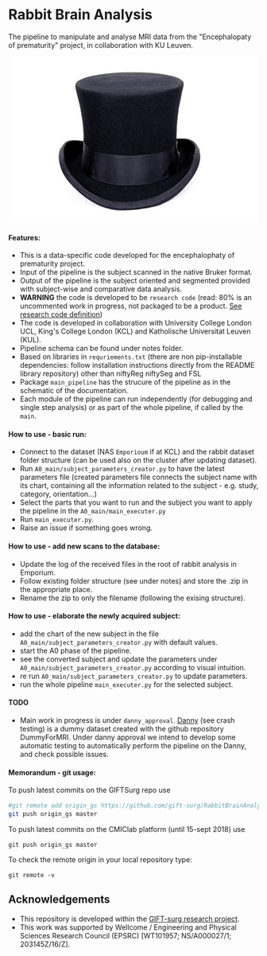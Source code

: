 # Rabbit Brain Analysis

The pipeline to manipulate and analyse MRI data from the "Encephalopaty of prematurity" project, in collaboration with KU Leuven.


<p align="center"> 
<img src="https://github.com/gift-surg/RabbitBrainAnalysis/blob/master/notes/hat_logo.jpg" width="500">
</p>


#### Features:

+ This is a data-specific code developed for the encephalophaty of prematurity project. 
+ Input of the pipeline is the subject scanned in the native Bruker format. 
+ Output of the pipeline is the subject oriented and segmented provided with subject-wise and comparative data analysis.  
+ **WARNING** the code is developed to be `research code` (read: 80% is an uncommented work in progress, not packaged to be a product. [See research code definition](https://academia.stackexchange.com/questions/21276/best-practice-models-for-research-code))
+ The code is developed in collaboration with University College London UCL, King's College London (KCL) and Katholische Universitat Leuven (KUL).
+ Pipeline schema can be found under notes folder.
+ Based on libraries in `requriements.txt` (there are non pip-installable dependencies: follow installation instructions directly from the README library repository) other than niftyReg niftySeg and FSL
+ Package `main_pipeline` has the strucure of the pipeline as in the schematic of the documentation.
+ Each module of the pipeline can run independently (for debugging and single step analysis) or as part of
the whole pipeline, if called by the `main`.


#### How to use - basic run:

+ Connect to the dataset (NAS `Emporioum` if at KCL) and the rabbit dataset folder structure (can be used also on the cluster after updating dataset).
+ Run `A0_main/subject_parameters_creator.py` to have the latest parameters file (created parameters file connects the subject name 
with its chart, containing all the information related to the subject - e.g. study, category, orientation...)
+ Select the parts that you want to run and the subject you want to apply the pipeline in the `A0_main/main_executer.py`
+ Run `main_executer.py`.
+ Raise an issue if something goes wrong.


#### How to use - add new scans to the database:

+ Update the log of the received files in the root of rabbit analysis in Emporium.
+ Follow existing folder structure (see under notes) and store the .zip in the appropriate place.
+ Rename the zip to only the filename (following the exising structure).

#### How to use - elaborate the newly acquired subject:

+ add the chart of the new subject in the file `A0_main/subject_parameters_creator.py` with default values.
+ start the A0 phase of the pipeline.
+ see the converted subject and update the parameters under `A0_main/subject_parameters_creator.py` according to 
visual intuition.
+ re run `A0_main/subject_parameters_creator.py` to update parameters.
+ run the whole pipeline `main_executer.py` for the selected subject.

#### TODO

+ Main work in progress is under `danny_approval`. [Danny](https://github.com/SebastianoF/DummyForMRI) (see crash testing) is a dummy dataset created with the github repository
DummyForMRI. Under danny approval we intend to develop some automatic testing to automatically perform the 
 pipeline on the Danny, and check possible issues.
 

#### Memorandum - git usage:

To push latest commits on the GIFTSurg repo use 
```bash
#git remote add origin_gs https://github.com/gift-surg/RabbitBrainAnalysis.git
git push origin_gs master
```

To push latest commits on the CMIClab platform (until 15-sept 2018) use
```
git push origin_gs master
```

To check the remote origin in your local repository type:
```
git remote -v
```

## Acknowledgements
+ This repository is developed within the [GIFT-surg research project](http://www.gift-surg.ac.uk).
+ This work was supported by Wellcome / Engineering and Physical Sciences Research Council (EPSRC) [WT101957; NS/A000027/1; 203145Z/16/Z].
